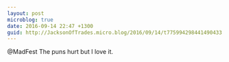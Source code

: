 ```yaml
---
layout: post
microblog: true
date: 2016-09-14 22:47 +1300
guid: http://JacksonOfTrades.micro.blog/2016/09/14/t775994298441490433.html
---
```

@MadFest The puns hurt but I love it.

